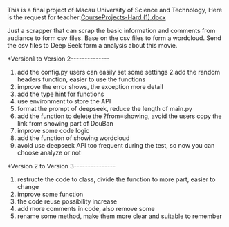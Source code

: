 This is a final project of Macau University of Science and Technology,
Here is the request for teacher:[CourseProjects-Hard (1).docx](https://github.com/user-attachments/files/20769282/CourseProjects-Hard.1.docx)

Just a scrapper that can scrap the basic information and comments from audiance to form csv files.
Base on the csv files to form a wordcloud.
Send the csv files to Deep Seek form a analysis about this movie.

*Version1 to Version 2--------------
1. add the config.py  users can easily set some settings
2.add the random headers function, easier to use the functions
3. improve the error shows, the exception more detail
4. add the type hint for functions
5. use environment to store the API
6. format the prompt of deepseek, reduce the length of main.py
7. add the function to delete the ?from=showing, avoid the users copy the link from showing part of DouBan
8. improve some code logic
9. add the function of showing wordcloud
10. avoid use deepseek API too frequent during the test, so now you can choose analyze or not


*Version 2 to Version 3---------------
1. restructe the code to class, divide the function to more part, easier to change
2. improve some function
3. the code reuse possibility increase
4. add more comments in code, also remove some
5. rename some method, make them more clear and suitable to remember
